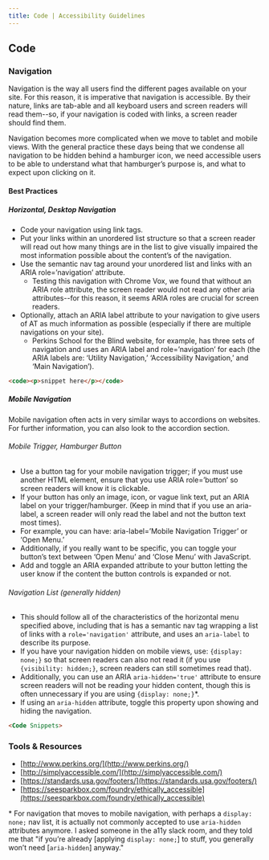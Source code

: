 ```yaml
---
title: Code | Accessibility Guidelines
---
```

## Code

### Navigation

Navigation is the way all users find the different pages available on your site. For this reason, it is imperative that navigation is accessible. By their nature, links are tab-able and all keyboard users and screen readers will read them--so, if your navigation is coded with links, a screen reader should find them.

Navigation becomes more complicated when we move to tablet and mobile views. With the general practice these days being that we condense all navigation to be hidden behind a hamburger icon, we need accessible users to be able to understand what that hamburger’s purpose is, and what to expect upon clicking on it.

#### Best Practices

##### Horizontal, Desktop Navigation

* Code your navigation using link tags.
* Put your links within an unordered list structure so that a screen reader will read out how many things are in the list to give visually impaired the most information possible about the content’s of the navigation.
* Use the semantic nav tag around your unordered list and links with an ARIA role=’navigation’ attribute.
  - Testing this navigation with Chrome Vox, we found that without an ARIA role attribute, the screen reader would not read any other aria attributes--for this reason, it seems ARIA roles are crucial for screen readers.
* Optionally, attach an ARIA label attribute to your navigation to give users of AT as much information as possible (especially if there are multiple navigations on your site).
  - Perkins School for the Blind website, for example, has three sets of navigation and uses an ARIA label and role=’navigation’ for each (the ARIA labels are: ‘Utility Navigation,’ ‘Accessibility Navigation,’ and ‘Main Navigation’).

```html
<code><p>snippet here</p></code>
```

##### Mobile Navigation

Mobile navigation often acts in very similar ways to accordions on websites. For further information, you can also look to the accordion section.

######  Mobile Trigger, Hamburger Button

* Use a button tag for your mobile navigation trigger; if you must use another HTML element, ensure that you use ARIA role=’button’ so screen readers will know it is clickable.
* If your button has only an image, icon, or vague link text, put an ARIA label on your trigger/hamburger. (Keep in mind that if you use an aria-label, a screen reader will only read the label and not the button text most times).
* For example, you can have: aria-label=’Mobile Navigation Trigger’ or ‘Open Menu.’
* Additionally, if you really want to be specific, you can toggle your button’s text between ‘Open Menu’ and ‘Close Menu’ with JavaScript.
* Add and toggle an ARIA expanded attribute to your button letting the user know if the content the button controls is expanded or not.

###### Navigation List (generally hidden)

* This should follow all of the characteristics of the horizontal menu specified above, including that is has a semantic nav tag wrapping a list of links with a `role='navigation'` attribute, and uses an `aria-label` to describe its purpose.
* If you have your navigation hidden on mobile views, use: `{display: none;}` so that screen readers can also not read it (if you use `{visibility: hidden;}`, screen readers can still sometimes read that).
* Additionally, you can use an ARIA `aria-hidden='true'` attribute to ensure screen readers will not be reading your hidden content, though this is often unnecessary if you are using `{display: none;}`*.
* If using an `aria-hidden` attribute, toggle this property upon showing and hiding the navigation.

```html
<Code Snippets>
```
### Tools &amp; Resources

* [http://www.perkins.org/](http://www.perkins.org/)
* [http://simplyaccessible.com/](http://simplyaccessible.com/)
* [https://standards.usa.gov/footers/](https://standards.usa.gov/footers/)
* [https://seesparkbox.com/foundry/ethically_accessible](https://seesparkbox.com/foundry/ethically_accessible)

\* For navigation that moves to mobile navigation, with perhaps a `display: none;` nav list, it is actually not commonly accepted to use `aria-hidden` attributes anymore. I asked someone in the a11y slack room, and they told me that "if you’re already [applying `display: none;`] to stuff, you generally won’t need [`aria-hidden`] anyway."
